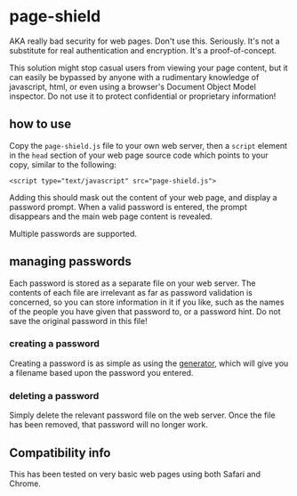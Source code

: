 # page-shield
AKA really bad security for web pages. Don't use this. Seriously. It's not a substitute for real authentication and encryption. It's a proof-of-concept.

This solution might stop casual users from viewing your page content, but it can easily be bypassed by anyone with a rudimentary knowledge of javascript, html, or even using a browser's Document Object Model inspector. Do not use it to protect confidential or proprietary information!

## how to use
Copy the `page-shield.js` file to your own web server, then a `script` element in the `head` section of your web page source code which points to your copy, similar to the following:

```
<script type="text/javascript" src="page-shield.js">
```

Adding this should mask out the content of your web page, and display a password prompt. When a valid password is entered, the prompt disappears and the main web page content is revealed.

Multiple passwords are supported.

## managing passwords
Each password is stored as a separate file on your web server. The contents of each file are irrelevant as far as password validation is concerned, so you can store information in it if you like, such as the names of the people you have given that password to, or a password hint. Do not save the original password in this file!

### creating a password
Creating a password is as simple as using the [generator](http://technickle.github.io/page-shield/generate-hash.html), which will give you a filename based upon the password you entered.

### deleting a password
Simply delete the relevant password file on the web server. Once the file has been removed, that password will no longer work.

## Compatibility info
This has been tested on very basic web pages using both Safari and Chrome.

